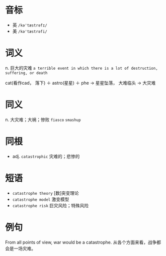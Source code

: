 # 音标

- 英 `/kə'tæstrəfɪ/`
- 美 `/kə'tæstrəfi/`

# 词义

n. 巨大的灾难
`a terrible event in which there is a lot of destruction, suffering, or death`



cat(看作cad， 落下) ＋ astro(星星) ＋ phe → 星星坠落， 大难临头 → 大灾难

# 同义

n. 大灾难；大祸；惨败
`fiasco` `smashup`

# 同根

- adj. `catastrophic` 灾难的；悲惨的

# 短语

- `catastrophe theory` [数]突变理论
- `catastrophe model` 激变模型
- `catastrophe risk` 巨灾风险；特殊风险

# 例句

From all points of view, war would be a catastrophe.
从各个方面来看，战争都会是一场灾难。


